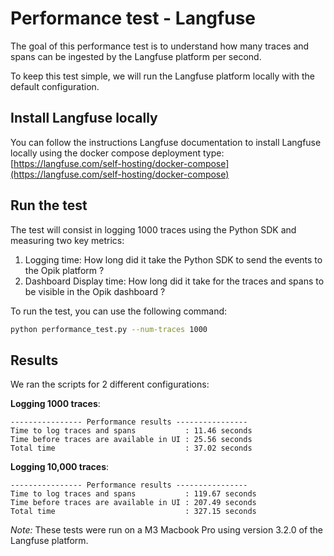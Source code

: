 # Performance test - Langfuse

The goal of this performance test is to understand how many traces and spans can be ingested by the Langfuse platform per second.

To keep this test simple, we will run the Langfuse platform locally with the default configuration.

## Install Langfuse locally

You can follow the instructions Langfuse documentation to install Langfuse locally using the docker compose deployment type: [https://langfuse.com/self-hosting/docker-compose](https://langfuse.com/self-hosting/docker-compose)

## Run the test

The test will consist in logging 1000 traces using the Python SDK and measuring two key metrics:
1. Logging time: How long did it take the Python SDK to send the events to the Opik platform ?
2. Dashboard Display time: How long did it take for the traces and spans to be visible in the Opik dashboard ?

To run the test, you can use the following command:

```bash
python performance_test.py --num-traces 1000
```

## Results

We ran the scripts for 2 different configurations:

**Logging 1000 traces**:
```
---------------- Performance results ----------------
Time to log traces and spans           : 11.46 seconds
Time before traces are available in UI : 25.56 seconds
Total time                             : 37.02 seconds
```

**Logging 10,000 traces**:
```
---------------- Performance results ----------------
Time to log traces and spans           : 119.67 seconds
Time before traces are available in UI : 207.49 seconds
Total time                             : 327.15 seconds
```

*Note:* These tests were run on a M3 Macbook Pro using version 3.2.0 of the Langfuse platform.
